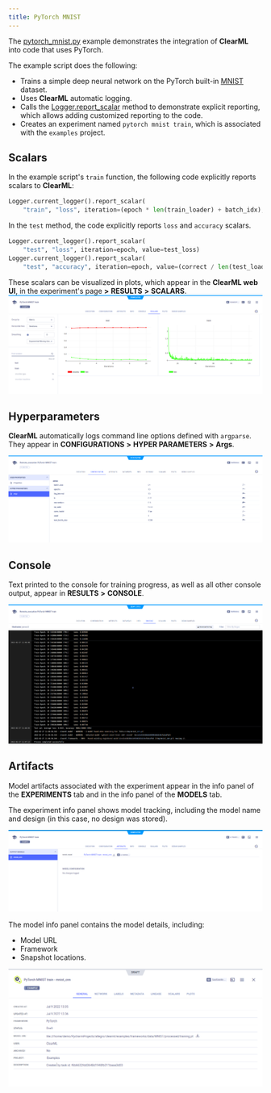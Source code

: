 ```yaml
---
title: PyTorch MNIST
---
```


The [pytorch_mnist.py](https://github.com/allegroai/clearml/blob/master/examples/frameworks/pytorch/pytorch_mnist.py) example 
demonstrates the integration of **ClearML** into code that uses PyTorch. 

The example script does the following:
* Trains a simple deep neural network on the PyTorch built-in [MNIST](https://pytorch.org/docs/stable/torchvision/datasets.html#mnist)
  dataset.
* Uses **ClearML** automatic logging. 
* Calls the [Logger.report_scalar](../../../references/sdk/logger.md#report_scalar) method to demonstrate explicit reporting, 
  which allows adding customized reporting to the code.
* Creates an experiment named `pytorch mnist train`, which is associated with the `examples` project.

## Scalars

In the example script's `train` function, the following code explicitly reports scalars to **ClearML**:

```python
Logger.current_logger().report_scalar(
    "train", "loss", iteration=(epoch * len(train_loader) + batch_idx), value=loss.item())
```

In the `test` method, the code explicitly reports `loss` and `accuracy` scalars.

```python
Logger.current_logger().report_scalar(
    "test", "loss", iteration=epoch, value=test_loss)
Logger.current_logger().report_scalar(
    "test", "accuracy", iteration=epoch, value=(correct / len(test_loader.dataset)))
```    

These scalars can be visualized in plots, which appear in the **ClearML web UI**, in the experiment's
page **>** **RESULTS** **>** **SCALARS**. 
![image](../../../img/examples_pytorch_mnist_07.png)

## Hyperparameters

**ClearML** automatically logs command line options defined with `argparse`. They appear in **CONFIGURATIONS** **>** **HYPER PARAMETERS** **>** **Args**.

![image](../../../img/examples_pytorch_mnist_01.png)

## Console

Text printed to the console for training progress, as well as all other console output, appear in **RESULTS** **>** **CONSOLE**.

![image](../../../img/examples_pytorch_mnist_06.png)

## Artifacts

Model artifacts associated with the experiment appear in the info panel of the **EXPERIMENTS** tab and in 
the info panel of the **MODELS** tab.  


The experiment info panel shows model tracking, including the model name and design (in this case, no design was stored).

![image](../../../img/examples_pytorch_mnist_02.png)

The model info panel contains the model details, including: 
* Model URL
* Framework
* Snapshot locations.

![image](../../../img/examples_pytorch_mnist_03.png)